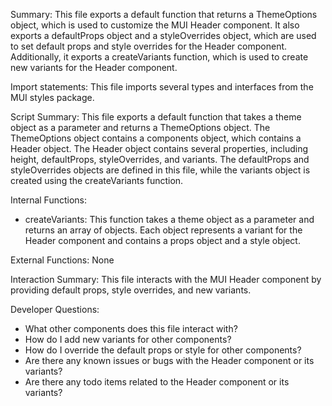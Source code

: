 Summary:
This file exports a default function that returns a ThemeOptions object, which is used to customize the MUI Header component. It also exports a defaultProps object and a styleOverrides object, which are used to set default props and style overrides for the Header component. Additionally, it exports a createVariants function, which is used to create new variants for the Header component.

Import statements:
This file imports several types and interfaces from the MUI styles package.

Script Summary:
This file exports a default function that takes a theme object as a parameter and returns a ThemeOptions object. The ThemeOptions object contains a components object, which contains a Header object. The Header object contains several properties, including height, defaultProps, styleOverrides, and variants. The defaultProps and styleOverrides objects are defined in this file, while the variants object is created using the createVariants function.

Internal Functions:
- createVariants: This function takes a theme object as a parameter and returns an array of objects. Each object represents a variant for the Header component and contains a props object and a style object.

External Functions:
None

Interaction Summary:
This file interacts with the MUI Header component by providing default props, style overrides, and new variants.

Developer Questions:
- What other components does this file interact with?
- How do I add new variants for other components?
- How do I override the default props or style for other components?
- Are there any known issues or bugs with the Header component or its variants? 
- Are there any todo items related to the Header component or its variants?